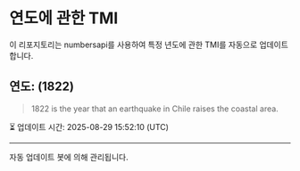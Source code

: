 
# 연도에 관한 TMI

이 리포지토리는 numbersapi를 사용하여 특정 년도에 관한 TMI를 자동으로 업데이트합니다.

## 연도: (1822)
> 1822 is the year that an earthquake in Chile raises the coastal area.

⏳ 업데이트 시간: 2025-08-29 15:52:10 (UTC)

---
자동 업데이트 봇에 의해 관리됩니다.
